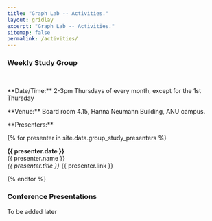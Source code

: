 ```yaml
---
title: "Graph Lab -- Activities."
layout: gridlay
excerpt: "Graph Lab -- Activities."
sitemap: false
permalink: /activities/
---
```


### Weekly Study Group

<br>

<p>
  **Date/Time:** 2-3pm Thursdays of every month, except for the 1st Thursday
</p>

<p>**Venue:** Board room 4.15, Hanna Neumann Building, ANU campus.</p>

<p>**Presenters:**</p>

{% for presenter in site.data.group_study_presenters %}

**{{ presenter.date }}** <br>
{{ presenter.name }}  
<em>{{ presenter.title }}</em>
{{ presenter.link }} <br>
 
{% endfor %}

### Conference Presentations

<p>To be added later</p>

